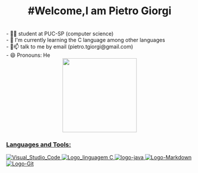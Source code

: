 <div align="center">
  <h1>#Welcome,I am Pietro Giorgi</h1> 
     
  </div>
  <br />
- 👨‍🎓 student at PUC-SP (computer science) <br />
- 🌱 I'm currently learning the C language among other languages <br />
- 💬📫  talk to me by email (pietro.tgiorgi@gmail.com) <br />
- 😄 Pronouns: He  <br />

<div align="center">
  <a href="https://github.com/Pietro5124">
  <img height="200em" src="https://github-readme-stats.vercel.app/api?username=Pietro5124&show_icons=true&theme=dark&include_all_commits=true&count_private=true"/>
  
</div>

  <h3>Languages and Tools:</h3>


![Visual_Studio_Code](https://user-images.githubusercontent.com/88438392/164916697-df82f5c9-20ec-4dc2-b701-e7b6b84be4cd.png)
![Logo_linguagem C ](https://user-images.githubusercontent.com/88438392/164917000-229a6c92-0bbc-456b-9b32-84aa4272288f.png)
![logo-java](https://user-images.githubusercontent.com/88438392/164917175-9fa5dba3-b45f-4852-89d3-e266a950fe63.png)
![Logo-Markdown](https://user-images.githubusercontent.com/88438392/164920822-50a8b950-3858-4325-933c-fab8d8f1d7ab.png)
![Logo-Git](https://user-images.githubusercontent.com/88438392/164928740-0340682a-bb9e-47c6-ae63-cf859366d24e.png)



<br />
<br />
  
  <div align="center">

</div>


  
